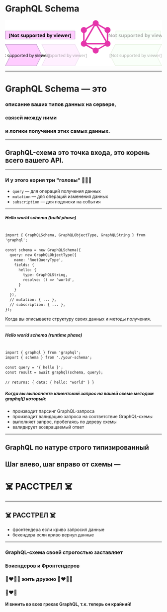 # GraphQL Schema

![Диаграмма экосистемы](./diagram-ecosystem-schema.svg) <!-- .element: style="width: 90vw;" class="plain"  -->

-----

# GraphQL Schema — это

### описание ваших типов данных на сервере, <!-- .element: class="fragment" -->

### связей между ними <!-- .element: class="fragment" -->

### и логики получения этих самых данных. <!-- .element: class="fragment" -->

-----

## GraphQL-схема это точка входа, это корень всего вашего API.

-----

### И у этого корня три "головы" 🐲🐲🐲

- `query` — для операций получения данных
- `mutation` — для операций изменения данных
- `subscription` — для подписки на события

-----

##### Hello world schema (build phase)

<pre><code data-trim>
import { GraphQLSchema, GraphQLObjectType, GraphQLString } from 'graphql';

const schema = new GraphQLSchema({
  query: new GraphQLObjectType({
    name: 'RootQueryType',
    fields: {
      hello: {
        type: GraphQLString,
        resolve: () => 'world',
      }
    }
  }),
  // mutation: { ... },
  // subscription: { ... },
});
</code></pre>

Когда вы описываете структуру своих данных и методы получения.

-----

##### Hello world schema (runtime phase)

<pre><code data-trim>
import { graphql } from 'graphql';
import { schema } from './your-schema';

const query = '{ hello }';
const result = await graphql(schema, query);

// returns: { data: { hello: "world" } }
</code></pre>

##### Когда вы выполняете клиентский запрос на вашей схеме методом graphql() который: <!-- .element: class="fragment" -->

- производит парсинг GraphQL-запроса <!-- .element: class="fragment" -->
- производит валидацию запроса на соответствие GraphQL-схемы <!-- .element: class="fragment" -->
- выполняет запрос, пробегаясь по дереву схемы <!-- .element: class="fragment" -->
- валидирует возвращаемый ответ <!-- .element: class="fragment" -->

-----

## GraphQL по натуре строго типизированный

## Шаг влево, шаг вправо от схемы — <!-- .element: class="fragment" -->

# ☠️ РАССТРЕЛ ☠️ <!-- .element: class="fragment" -->

-----

## ☠️ РАССТРЕЛ ☠️

- фронтендера если криво запросил данные <!-- .element: class="fragment" -->
- бекендера если криво вернул данные <!-- .element: class="fragment" -->

-----

### GraphQL-схема своей строгостью заставляет

### Бэкендеров и Фронтендеров

### 👩‍❤️‍💋‍👩 жить дружно 👨‍❤️‍💋‍👨

### 💋❤️🍻

#### И винить во всех грехах GraphQL, т.к. теперь он крайний! <!-- .element: class="fragment" -->